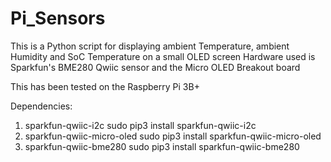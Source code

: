 # Pi_Sensors

This is a Python script for displaying ambient Temperature, ambient Humidity and SoC Temperature on a small OLED screen
Hardware used is Sparkfun's BME280 Qwiic sensor and the Micro OLED Breakout board

This has been tested on the Raspberry Pi 3B+

Dependencies:

1. sparkfun-qwiic-i2c
    sudo pip3 install sparkfun-qwiic-i2c
2. sparkfun-qwiic-micro-oled
    sudo pip3 install sparkfun-qwiic-micro-oled
3. sparkfun-qwiic-bme280
    sudo pip3 install sparkfun-qwiic-bme280
